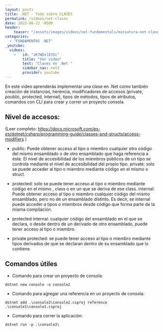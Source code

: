 ```yaml
---
layout: posts
title: .NET - Todo sobre CLASES
permalink: /videos/net-clases
date: 2022-06-22 -0500
header:
    teaser: "/assets/images/videos/net-fundamentals/miniatura-net-clases.png"
categories:
  - "FUNDAMENTOS .NET"
_youtube: 
  videos:
    -   id: "oK7WDxl8YDc"
        title: "Ver video"
        text: "Clases en .Net " 
        sidebar_nav: net3
        provider: youtube
---
```



En este video aprenderás implementar una clase en .Net como también creación de instancias, herencia, modificadores de accesos (private, poublic, protected, internal), tipos de métodos, tipos de atributos, comandos con CLI para crear y correr un proyecto consola.

## Nivel de accesos: 
(Leer completo: https://docs.microsoft.com/es-es/dotnet/csharp/programming-guide/classes-and-structs/access-modifiers )

- public: Puede obtener acceso al tipo o miembro cualquier otro código del mismo ensamblado o de otro ensamblado que haga referencia a éste. El nivel de accesibilidad de los miembros públicos de un tipo se controla mediante el nivel de accesibilidad del propio tipo.
private: solo se puede acceder al tipo o miembro mediante código en el mismo o struct.

- protected:  solo se puede tener acceso al tipo o miembro mediante código en el mismo , class o en un que se deriva de ese class.
internal: Puede obtener acceso al tipo o miembro cualquier código del mismo ensamblado, pero no de un ensamblado distinto. Es decir, se internal puede acceder a tipos o miembros desde código que forma parte de la misma compilación.

- protected internal:  cualquier código del ensamblado en el que se declara, o desde dentro de un derivado de otro ensamblado, puede tener acceso al tipo o miembro.

- private protected: se puede tener acceso al tipo o miembro mediante tipos derivados de que se declaran dentro de su ensamblado que lo contiene.

## Comandos útiles 

- Comando para crear un proyecto de consola: 
```
dotnet new console -o console2
```

- Comando para agregar una referencia en un proyecto de consola: 
```
dotnet add .\console2\console2.csproj reference .\console1\console1.csproj
```

- Comando para correr la aplicación: 
```
dotnet run -p .\console2\
```
